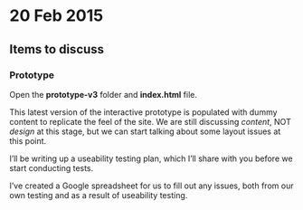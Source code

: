 # 20 Feb 2015

## Items to discuss

### Prototype

Open the <b>prototype-v3</b> folder and <b>index.html</b> file.

This latest version of the interactive prototype is populated with dummy content to replicate the feel of the site. We are still discussing <i>content</i>, NOT <i>design</i> at this stage, but we can start talking about some layout issues at this point.

I’ll be writing up a useability testing plan, which I’ll share with you before we start conducting tests.

I’ve created a Google spreadsheet for us to fill out any issues, both from our own testing and as a result of useability testing.
